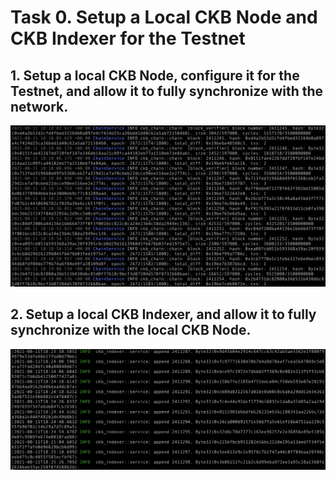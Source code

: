 # Task 0. Setup a Local CKB Node and CKB Indexer for the Testnet

## 1. Setup a local CKB Node, configure it for the Testnet, and allow it to fully synchronize with the network.

![Local CKB Node](/media/task_0_1.jpg)


## 2. Setup a local CKB Indexer, and allow it to fully synchronize with the local CKB Node.

![Local CKB Indexer](/media/task_0_2.jpg)
